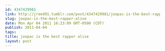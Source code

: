 ```yaml
---
id: 4347429981
link: http://jreed91.tumblr.com/post/4347429981/joopac-is-the-best-rapper-alive
slug: joopac-is-the-best-rapper-alive
date: Mon Apr 04 2011 16:23:09 GMT-0500 (CDT)
publish: 2011-04-04
tags: 
title: joopac is the best rapper alive
layout: post
---
```





